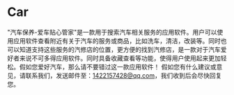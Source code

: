 # Car
"汽车保养-爱车贴心管家"是一款用于搜索汽车相关服务的应用软件。用户可以使用应用软件查看附近有关于汽车的服务或商品，比如洗车，清洁，改装等。同时也可以知道支持这些服务的汽修店的位置，更方便的找到汽修店，是一款对于汽车爱好者来说不可多得应用软件。同时具备收藏查看等功能，使得用户使用起来更加轻松。假如您爱好汽车，那么请不要错过这一款应用软件！
假如您有什么建议或意见，请联系我们，发送邮件至：1422157428@qq.com，我们收到后会尽快回复您。

